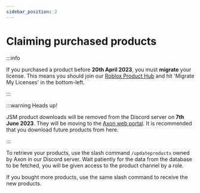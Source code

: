 ```yaml
---
sidebar_position: 2
---
```


# Claiming purchased products

:::info

If you purchased a product before **20th April 2023**, you must **migrate** your license. This means you should join our [Roblox Product Hub](https://www.roblox.com/games/13188104119) and hit 'Migrate My Licenses' in the bottom-left. 

:::


:::warning Heads up!

JSM product downloads will be removed from the Discord server on **7th June 2023**. They will be moving to the [Axon web portal](https://axon.whitehill.club). It is recommended that you download future products from here. 

:::

To retrieve your products, use the slash command `/updateproducts` owned by Axon in our Discord server. Wait patiently for the data from the database to be fetched, you will be given access to the product channel by a role.

If you bought more products, use the same slash command to receive the new products.
